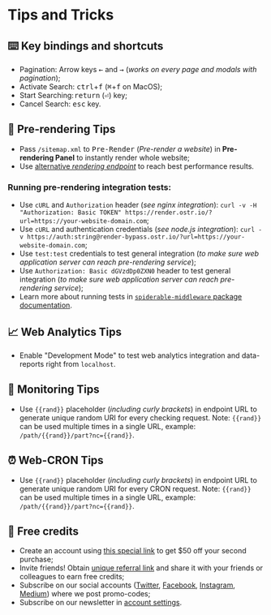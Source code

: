 # Tips and Tricks

## ⌨️ Key bindings and shortcuts

- Pagination: Arrow keys <kbd>←</kbd> and <kbd>→</kbd> (*works on every page and modals with pagination*);
- Activate Search: <kbd>ctrl</kbd>+<kbd>f</kbd> (<kbd>⌘</kbd>+<kbd>f</kbd> on MacOS);
- Start Searching: <kbd>return</kbd> (<kbd>⏎</kbd>) key;
- Cancel Search: <kbd>esc</kbd> key.

## 🤖 Pre-rendering Tips

- Pass `/sitemap.xml` to <kbd>Pre-Render</kbd> (*Pre-render a website*) in __Pre-rendering Panel__ to instantly render whole website;
- Use [alternative *rendering endpoint*](https://github.com/veliovgroup/ostrio/blob/master/docs/prerendering/rendering-endpoints.md) to reach best performance results.

### Running pre-rendering integration tests:

- Use `cURL` and `Authorization` header (*see nginx integration*): `curl -v -H "Authorization: Basic TOKEN" https://render.ostr.io/?url=https://your-website-domain.com`;
- Use `cURL` and authentication credentials (*see node.js integration*): `curl -v https://auth:string@render-bypass.ostr.io/?url=https://your-website-domain.com`;
- Use `test:test` credentials to test general integration (*to make sure web application server can reach pre-rendering service*);
- Use `Authorization: Basic dGVzdDp0ZXN0` header to test general integration (*to make sure web application server can reach pre-rendering service*);
- Learn more about running tests in [`spiderable-middleware` package documentation](https://github.com/veliovgroup/spiderable-middleware#running-tests).

## 📈 Web Analytics Tips

- Enable "Development Mode" to test web analytics integration and data-reports right from `localhost`.

## 🔭 Monitoring Tips

- Use `{{rand}}` placeholder (*including curly brackets*) in endpoint URL to generate unique random URI for every checking request. Note: `{{rand}}` can be used multiple times in a single URL, example: `/path/{{rand}}/part?nc={{rand}}`.

## ⏰ Web-CRON Tips

- Use `{{rand}}` placeholder (*including curly brackets*) in endpoint URL to generate unique random URI for every CRON request. Note: `{{rand}}` can be used multiple times in a single URL, example: `/path/{{rand}}/part?nc={{rand}}`.

## 🤑 Free credits

- Create an account using [this special link](https://ostr.io/signup/gCZWjiBScePWrnnDr) to get $50 off your second purchase;
- Invite friends! Obtain [unique referral link](https://ostr.io/account#ref) and share it with your friends or colleagues to earn free credits;
- Subscribe on our social accounts ([Twitter](https://twitter.com/ostrio_service), [Facebook](https://www.facebook.com/ostrio.service), [Instagram](https://www.instagram.com/ostr.io/), [Medium](https://medium.com/@ostr.io)) where we post promo-codes;
- Subscribe on our newsletter in [account settings](https://ostr.io/account).
